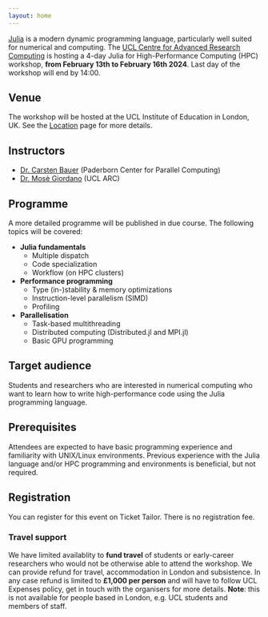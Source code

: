 ```yaml
---
layout: home
---
```


[Julia](https://julialang.org/) is a modern dynamic programming language,
particularly well suited for numerical and computing.  The [UCL Centre for
Advanced Research Computing](https://www.ucl.ac.uk/advanced-research-computing)
is hosting a 4-day Julia for High-Performance Computing (HPC) workshop, **from
February 13th to February 16th 2024**.  Last day of the workshop will end by
14:00.

## Venue

The workshop will be hosted at the UCL Institute of Education in London, UK.
See the [Location](location) page for more details.

## Instructors

* [Dr. Carsten Bauer](speakers/carsten-bauer/) (Paderborn Center for Parallel Computing)
* [Dr. Mosè Giordano](speakers/mose-giordano/) (UCL ARC)

## Programme

A more detailed programme will be published in due course.
The following topics will be covered:

* **Julia fundamentals**
  * Multiple dispatch
  * Code specialization
  * Workflow (on HPC clusters)
* **Performance programming**
  * Type (in-)stability & memory optimizations
  * Instruction-level parallelism (SIMD)
  * Profiling
* **Parallelisation**
  * Task-based multithreading
  * Distributed computing (Distributed.jl and MPI.jl)
  * Basic GPU programming

## Target audience

Students and researchers who are interested in numerical computing who want to
learn how to write high-performance code using the Julia programming language.

## Prerequisites

Attendees are expected to have basic programming experience and familiarity with
UNIX/Linux environments.  Previous experience with the Julia language and/or HPC
programming and environments is beneficial, but not required.

## Registration

You can register for this event on Ticket Tailor.
There is no registration fee.

### Travel support

We have limited availablity to **fund travel** of students or early-career
researchers who would not be otherwise able to attend the workshop.  We can
provide refund for travel, accommodation in London and subsistence.  In any case
refund is limited to **£1,000 per person** and will have to follow UCL Expenses
policy, get in touch with the organisers for more details.  **Note**: this is
not available for people based in London, e.g. UCL students and members of
staff.
